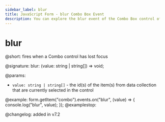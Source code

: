 ```yaml
---
sidebar_label: blur
title: JavaScript Form - blur Combo Box Event 
description: You can explore the blur event of the Combo Box control of Form in the documentation of the DHTMLX JavaScript UI library. Browse developer guides and API reference, try out code examples and live demos, and download a free 30-day evaluation version of DHTMLX Suite 7.
---
```


# blur

@short: fires when a Combo control has lost focus

@signature: blur: (value: string | string[]) => void;

@params:
- `value: string | string[]` - the id(s) of the item(s) from data collection that are currently selected in the control

@example:
form.getItem("combo").events.on("blur", (value) => {
    console.log("blur", value);
});
@examplestop:

@changelog: added in v7.2
